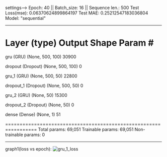 
settings--> Epoch: 40 || Batch_size: 16 || Sequence len.: 500
Test Loss(mse): 0.06370624899864197
Test MAE: 0.25212547183036804
Model: "sequential"
_________________________________________________________________
 Layer (type)                Output Shape              Param #   
=================================================================
 gru (GRU)                   (None, 500, 100)          30900     
                                                                 
 dropout (Dropout)           (None, 500, 100)          0         
                                                                 
 gru_1 (GRU)                 (None, 500, 50)           22800     
                                                                 
 dropout_1 (Dropout)         (None, 500, 50)           0         
                                                                 
 gru_2 (GRU)                 (None, 50)                15300     
                                                                 
 dropout_2 (Dropout)         (None, 50)                0         
                                                                 
 dense (Dense)               (None, 1)                 51        
                                                                 
=================================================================
Total params: 69,051
Trainable params: 69,051
Non-trainable params: 0
_________________________________________________________________

graph1(loss vs epoch):
![gru_1_loss](https://github.com/user-attachments/assets/07d55da9-68ac-4890-9481-6a45a5f56c54)

